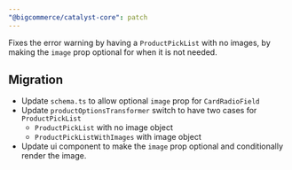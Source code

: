```yaml
---
"@bigcommerce/catalyst-core": patch
---
```


Fixes the error warning by having a `ProductPickList` with no images, by making the `image` prop optional for when it is not needed.

## Migration

- Update `schema.ts` to allow optional `image` prop for `CardRadioField`
- Update `productOptionsTransformer` switch to have two cases for `ProductPickList`
  - `ProductPickList` with no image object
  - `ProductPickListWithImages` with image object
- Update ui component to make the `image` prop optional and conditionally render the image.
